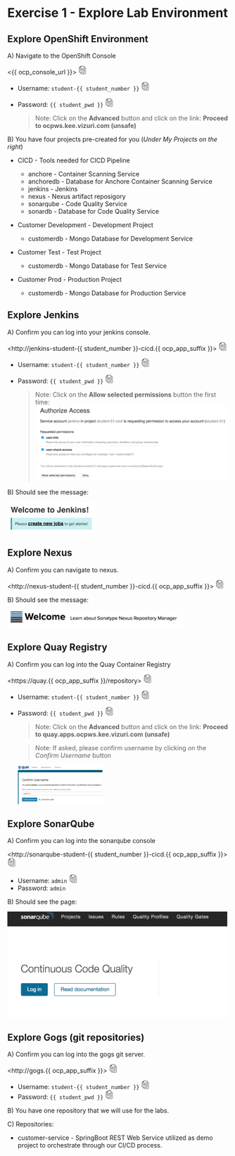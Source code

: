 # Exercise 1 - Explore Lab Environment

## Explore OpenShift Environment

A) Navigate to the OpenShift Console

<{{ ocp_console_url }}> <a href="#"><a href="#"><img src="../images/copy-paste.jpeg" onclick="copyToClipboard('{{ ocp_console_url }}')" alt="copy-paste" width="20"></a>

   * Username: `student-{{ student_number }}` <a href="#"><a href="#"><img src="../images/copy-paste.jpeg" onclick="copyToClipboard('student-{{ student_number }}')" alt="copy-paste" width="20"></a>
   * Password: `{{ student_pwd }}` <a href="#"><a href="#"><img src="../images/copy-paste.jpeg" onclick="copyToClipboard('{{ student_pwd }}')" alt="copy-paste" width="20"></a>
 
     >Note: Click on the **Advanced** button and click on the link: **Proceed to ocpws.kee.vizuri.com (unsafe)**
    
B) You have four projects pre-created for you (*Under My Projects on the right*)

* CICD - Tools needed for CICD Pipeline
    * anchore - Container Scanning Service
    * anchoredb - Database for Anchore Container Scanning Service
    * jenkins - Jenkins
    * nexus - Nexus artifact reposigory
    * sonarqube - Code Quality Service
    * sonardb - Database for Code Quality Service
    
* Customer Development - Development Project
    * customerdb - Mongo Database for Development Service
    
* Customer Test - Test Project
    * customerdb - Mongo Database for Test Service
    
* Customer Prod - Production Project
    * customerdb - Mongo Database for Production Service


## Explore Jenkins

A) Confirm you can log into your jenkins console.  

<http://jenkins-student-{{ student_number }}-cicd.{{ ocp_app_suffix }}> <a href="#"><img src="../images/copy-paste.jpeg" onclick="copyToClipboard('http://jenkins-student-{{ student_number }}-cicd.{{ ocp_app_suffix }}')" alt="copy-paste" width="20"></a>

   * Username: `student-{{ student_number }}` <a href="#"><img src="../images/copy-paste.jpeg" onclick="copyToClipboard('student-{{ student_number }}')" alt="copy-paste" width="20"></a>
   * Password: `{{ student_pwd }}` <a href="#"><img src="../images/copy-paste.jpeg" onclick="copyToClipboard('{{ student_pwd }}')" alt="copy-paste" width="20"></a>

     >Note: Click on the **Allow selected permissions** button the first time: <img src="../images/jenkins_accept.png" alt="jenkins_accept" width="500"> 

B) Should see the message: 

<img src="../images/jenkins_welcome.png" alt="jenkins_welcome" width="200">

## Explore Nexus

A) Confirm you can navigate to nexus.

<http://nexus-student-{{ student_number }}-cicd.{{ ocp_app_suffix }}> <a href="#"><img src="../images/copy-paste.jpeg" onclick="copyToClipboard('http://nexus-student-{{ student_number }}-cicd.{{ ocp_app_suffix }}')" alt="copy-paste" width="20"></a>

B) Should see the message: 

<img src="../images/nexus_welcome.png" alt="nexus_welcome" width="400">

## Explore Quay Registry 

A) Confirm you can log into the Quay Container Registry

<https://quay.{{ ocp_app_suffix }}/repository> <a href="#"><img src="../images/copy-paste.jpeg" onclick="copyToClipboard('https://quay.{{ ocp_app_suffix }}/repository')" alt="copy-paste" width="20"></a>

   * Username: `student-{{ student_number }}` <a href="#"><img src="../images/copy-paste.jpeg" onclick="copyToClipboard('student-{{ student_number }}')" alt="copy-paste" width="20"></a>
   * Password: `{{ student_pwd }}` <a href="#"><img src="../images/copy-paste.jpeg" onclick="copyToClipboard('{{ student_pwd }}')" alt="copy-paste" width="20"></a>

     >Note: Click on the **Advanced** button and click on the link: **Proceed to quay.apps.ocpws.kee.vizuri.com (unsafe)**

     >Note: If asked, please confirm username by clicking on the *Confirm Username* button
    
    
     <img src="../images/confirm_username.png" alt="confirm_username" width="40%">
    
## Explore SonarQube

A) Confirm you can log into the sonarqube console

<http://sonarqube-student-{{ student_number }}-cicd.{{ ocp_app_suffix }}> <a href="#"><img src="../images/copy-paste.jpeg" onclick="copyToClipboard('http://sonarqube-student-{{ student_number }}-cicd.{{ ocp_app_suffix }}')" alt="copy-paste" width="20"></a>

   * Username: `admin` <a href="#"><img src="../images/copy-paste.jpeg" onclick="copyToClipboard('admin')" alt="copy-paste" width="20"></a>
   * Password: `admin`

B) Should see the page: 

<img src="../images/sonarqube_welcome.png" alt="sonarqube_welcome" width="500">

## Explore Gogs (git repositories) 

A) Confirm you can log into the gogs git server.

<http://gogs.{{ ocp_app_suffix }}> <a href="#"><img src="../images/copy-paste.jpeg" onclick="copyToClipboard('http://gogs.{{ ocp_app_suffix }}')" alt="copy-paste" width="20"></a>

   * Username: `student-{{ student_number }}` <a href="#"><img src="../images/copy-paste.jpeg" onclick="copyToClipboard('student-{{ student_number }}')" alt="copy-paste" width="20"></a>
   * Password: `{{ student_pwd }}` <a href="#"><img src="../images/copy-paste.jpeg" onclick="copyToClipboard('{{ student_pwd }}')" alt="copy-paste" width="20"></a>

B) You have one repository that we will use for the labs.

C) Repositories:
   * customer-service - SpringBoot REST Web Service utilized as demo project to orchestrate through our CI/CD process.
